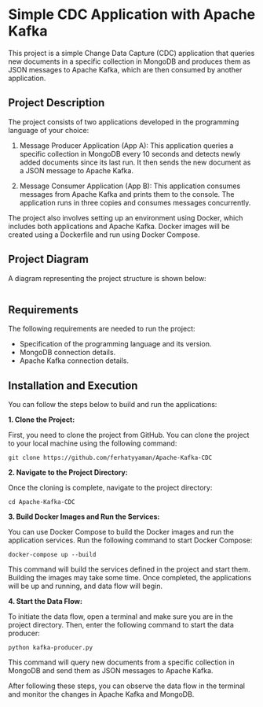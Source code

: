 # Simple CDC Application with Apache Kafka

This project is a simple Change Data Capture (CDC) application that queries new documents in a specific collection in MongoDB and produces them as JSON messages to Apache Kafka, which are then consumed by another application.

## Project Description

The project consists of two applications developed in the programming language of your choice:

1. Message Producer Application (App A): This application queries a specific collection in MongoDB every 10 seconds and detects newly added documents since its last run. It then sends the new document as a JSON message to Apache Kafka.

2. Message Consumer Application (App B): This application consumes messages from Apache Kafka and prints them to the console. The application runs in three copies and consumes messages concurrently.

The project also involves setting up an environment using Docker, which includes both applications and Apache Kafka. Docker images will be created using a Dockerfile and run using Docker Compose.

## Project Diagram

A diagram representing the project structure is shown below:

```

```

## Requirements

The following requirements are needed to run the project:

- Specification of the programming language and its version.
- MongoDB connection details.
- Apache Kafka connection details.

## Installation and Execution

You can follow the steps below to build and run the applications:

**1. Clone the Project:**

First, you need to clone the project from GitHub. You can clone the project to your local machine using the following command:

```shell
git clone https://github.com/ferhatyyaman/Apache-Kafka-CDC
```

**2. Navigate to the Project Directory:**

Once the cloning is complete, navigate to the project directory:

```
cd Apache-Kafka-CDC
```

**3. Build Docker Images and Run the Services:**

You can use Docker Compose to build the Docker images and run the application services. Run the following command to start Docker Compose:

```
docker-compose up --build
```

This command will build the services defined in the project and start them. Building the images may take some time. Once completed, the applications will be up and running, and data flow will begin.

**4. Start the Data Flow:**

To initiate the data flow, open a terminal and make sure you are in the project directory. Then, enter the following command to start the data producer:

```
python kafka-producer.py
```

This command will query new documents from a specific collection in MongoDB and send them as JSON messages to Apache Kafka.

After following these steps, you can observe the data flow in the terminal and monitor the changes in Apache Kafka and MongoDB.
